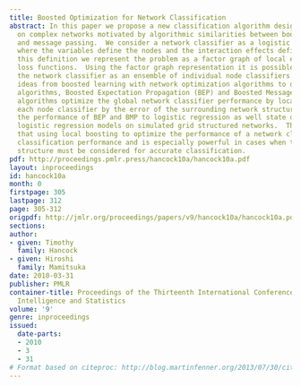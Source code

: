 ```yaml
---
title: Boosted Optimization for Network Classification
abstract: In this paper we propose a new classification algorithm designed for application
  on complex networks motivated by algorithmic similarities between boosting learning
  and message passing.  We consider a network classifier as a logistic regression
  where the variables define the nodes and the interaction effects define the edges.  From
  this definition we represent the problem as a factor graph of local exponential
  loss functions.  Using the factor graph representation it is possible to interpret
  the network classifier as an ensemble of individual node classifiers.  We then combine
  ideas from boosted learning with network optimization algorithms to define two novel
  algorithms, Boosted Expectation Propagation (BEP) and Boosted Message Passing (BMP).  These
  algorithms optimize the global network classifier performance by locally weighting
  each node classifier by the error of the surrounding network structure.  We compare
  the performance of BEP and BMP to logistic regression as well state of the art penalized
  logistic regression models on simulated grid structured networks.  The results show
  that using local boosting to optimize the performance of a network classifier increases
  classification performance and is especially powerful in cases when the whole network
  structure must be considered for accurate classification.
pdf: http://proceedings.pmlr.press/hancock10a/hancock10a.pdf
layout: inproceedings
id: hancock10a
month: 0
firstpage: 305
lastpage: 312
page: 305-312
origpdf: http://jmlr.org/proceedings/papers/v9/hancock10a/hancock10a.pdf
sections: 
author:
- given: Timothy
  family: Hancock
- given: Hiroshi
  family: Mamitsuka
date: 2010-03-31
publisher: PMLR
container-title: Proceedings of the Thirteenth International Conference on Artificial
  Intelligence and Statistics
volume: '9'
genre: inproceedings
issued:
  date-parts:
  - 2010
  - 3
  - 31
# Format based on citeproc: http://blog.martinfenner.org/2013/07/30/citeproc-yaml-for-bibliographies/
---
```

